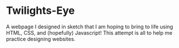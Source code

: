 # Twilights-Eye
A webpage I designed in sketch that I am hoping to bring to life using HTML, CSS, and (hopefully) Javascript! This attempt is all to help me practice designing websites.
